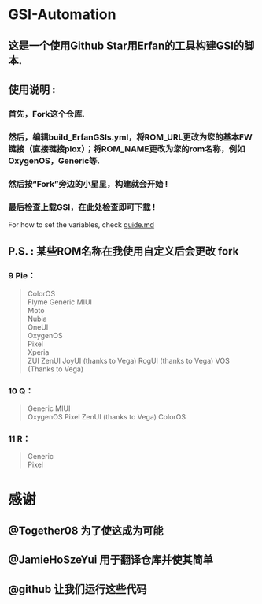 # GSI-Automation 

## 这是一个使用Github Star用Erfan的工具构建GSI的脚本. ##
## 使用说明 : ##
### 首先，Fork这个仓库. ###
### 然后，编辑build_ErfanGSIs.yml，将ROM_URL更改为您的基本FW链接（直接链接plox）；将ROM_NAME更改为您的rom名称，例如 OxygenOS，Generic等.  ###
### 然后按“Fork”旁边的小星星，构建就会开始 ! ###
### 最后检查上载GSI，在此处检查即可下载 ! ###

For how to set the variables, check [guide.md](https://github.com/JamieHoSzeYui/Area69Lab/blob/master/guide.md)


## P.S. : 某些ROM名称在我使用自定义后会更改 fork ##
### 9 Pie： ### 
> ColorOS	
Flyme
Generic
MIUI	
Moto	
Nubia	
OneUI	
OxygenOS	
Pixel	
Xperia	
ZUI	
ZenUI
JoyUI (thanks to Vega)
RogUI (thanks to Vega)
VOS (Thanks to Vega)
### 10 Q： ###
> Generic
MIUI	
OxygenOS
Pixel
ZenUI (thanks to Vega)
ColorOS
### 11 R： ##
> Generic	
Pixel

# 感谢
## @Together08 为了使这成为可能
## @JamieHoSzeYui 用于翻译仓库并使其简单
## @github 让我们运行这些代码
